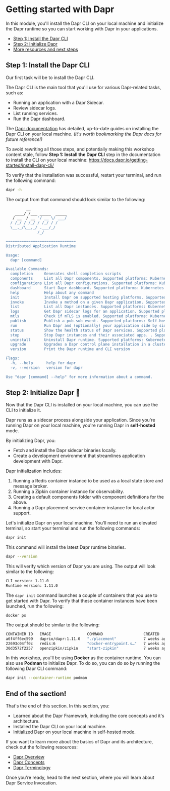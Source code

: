 # Getting started with Dapr

In this module, you'll install the Dapr CLI on your local machine and initialize the Dapr runtime so you can start working with Dapr in your applications.

- [Step 1: Install the Dapr CLI](#step-1-install-the-dapr-cli)
- [Step 2: Initialize Dapr](#step-2-initialize-dapr-🚀)
- [More resources and next steps](#end-of-the-section)

## Step 1: Install the Dapr CLI

Our first task will be to install the Dapr CLI.

The Dapr CLI is the main tool that you'll use for various Dapr-related tasks, such as:
- Running an application with a Dapr Sidecar.
- Review sidecar logs.
- List running services.
- Run the Dapr dashboard.

The [Dapr documentation](https://docs.dapr.io/) has detailed, up-to-date guides on installing the Dapr CLI on your local machine. *(It's worth bookmarking the Dapr docs for future reference!)*

To avoid rewriting all those steps, and potentially making this workshop content stale, follow **Step 1: Install the Dapr CLI** step in the documentation to install the CLI on your local machine: https://docs.dapr.io/getting-started/install-dapr-cli/

To verify that the installation was successful, restart your terminal, and run the following command:

```bash
dapr -h
```

The output from that command should look similar to the following:

```bash
         __
    ____/ /___ _____  _____
   / __  / __ '/ __ \/ ___/
  / /_/ / /_/ / /_/ / /
  \__,_/\__,_/ .___/_/
              /_/

===============================
Distributed Application Runtime

Usage:
  dapr [command]

Available Commands:
  completion     Generates shell completion scripts
  components     List all Dapr components. Supported platforms: Kubernetes
  configurations List all Dapr configurations. Supported platforms: Kubernetes
  dashboard      Start Dapr dashboard. Supported platforms: Kubernetes and self-hosted
  help           Help about any command
  init           Install Dapr on supported hosting platforms. Supported platforms: Kubernetes and self-hosted
  invoke         Invoke a method on a given Dapr application. Supported platforms: Self-hosted
  list           List all Dapr instances. Supported platforms: Kubernetes and self-hosted
  logs           Get Dapr sidecar logs for an application. Supported platforms: Kubernetes
  mtls           Check if mTLS is enabled. Supported platforms: Kubernetes
  publish        Publish a pub-sub event. Supported platforms: Self-hosted
  run            Run Dapr and (optionally) your application side by side. Supported platforms: Self-hosted
  status         Show the health status of Dapr services. Supported platforms: Kubernetes
  stop           Stop Dapr instances and their associated apps. . Supported platforms: Self-hosted
  uninstall      Uninstall Dapr runtime. Supported platforms: Kubernetes and self-hosted
  upgrade        Upgrades a Dapr control plane installation in a cluster. Supported platforms: Kubernetes
  version        Print the Dapr runtime and CLI version

Flags:
  -h, --help      help for dapr
  -v, --version   version for dapr

Use "dapr [command] --help" for more information about a command.
```

## Step 2: Initialize Dapr 🚀

Now that the Dapr CLI is installed on your local machine, you can use the CLI to initialize it.

Dapr runs as a sidecar process alongside your application. Since you're running Dapr on your local machine, you're running Dapr in **self-hosted** mode.

By initializing Dapr, you:

- Fetch and install the Dapr sidecar binaries locally.
- Create a development environment that streamlines application development with Dapr.

Dapr initialization includes:

1. Running a Redis container instance to be used as a local state store and message broker.
1. Running a Zipkin container instance for observability.
1. Creating a default components folder with component definitions for the above.
1. Running a Dapr placement service container instance for local actor support.

Let's initialize Dapr on your local machine. You'll need to run an elevated terminal, so start your terminal and run the following commands:

```bash
dapr init
```

This command will install the latest Dapr runtime binaries.

```bash
dapr --version
```

This will verify which version of Dapr you are using. The output will look similar to the following:

```bash
CLI version: 1.11.0
Runtime version: 1.11.0
```

The ```dapr init``` command launches a couple of containers that you use to get started with Dapr. To verify that these container instances have been launched, run the following:

```
docker ps
```

The output should be similar to the following:

```bash
CONTAINER ID   IMAGE                COMMAND                  CREATED       STATUS                   PORTS                              NAMES
a6f4ff6ec599   daprio/dapr:1.11.0   "./placement"            7 weeks ago   Up 9 minutes             0.0.0.0:6050->50005/tcp            dapr_placement
22693c04ff0c   redis:6              "docker-entrypoint.s…"   7 weeks ago   Up 9 minutes             0.0.0.0:6379->6379/tcp             dapr_redis
30d3572f2257   openzipkin/zipkin    "start-zipkin"           7 weeks ago   Up 9 minutes (healthy)   9410/tcp, 0.0.0.0:9411->9411/tcp   dapr_zipkin
```

In this workshop, you'll be using **Docker** as the container runtime. You can also use **Podman** to initialize Dapr. To do so, you can do so by running the following Dapr CLI command:

```bash
dapr init --container-runtime podman
```

## End of the section!

That's the end of this section. In this section, you:

- Learned about the Dapr Framework, including the core concepts and it's architecture.
- Installed the Dapr CLI on your local machine.
- Initialized Dapr on your local machine in self-hosted mode.

If you want to learn more about the basics of Dapr and its architecture, check out the following resources:

- [Dapr Overview](https://docs.dapr.io/concepts/overview/)
- [Dapr Concepts](https://docs.dapr.io/concepts/)
- [Dapr Terminology](https://docs.dapr.io/concepts/terminology/)

Once you're ready, head to the next section, where you will learn about Dapr Service Invocation.
